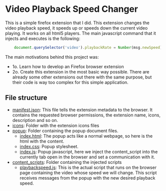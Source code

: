 # Video Playback Speed Changer

This is a simple firefox extension that I did. This extension changes the video playback speed, it speeds up or speeds down the current video playing. It works on all html5 players. The main javascript command that it injects and executes is the following:

```javascript
    document.querySelector('video').playbackRate = Number(msg.newSpeed)
```

The main motivations behind this project was:

- 1o. Learn how to develop an Firefox browser extension
- 2o. Create this extension in the most basic way possible. There are already some other extensions out there with the same purpose, but their code is way too complex for this simple application.

## File structure

- [manifest.json](./manifest.json): This file tells the extension metadata to the browser. It contains the requested browser permissions, the extension name, icons, description and so on.
- [icons](./icons): Folder with the extension icons files
- [popup](./popup): Folder containing the popup document files.
  - [index.html](./popup/index.html): The popup acts like a normal webpage, so here is the html with the content.
  - [index.css](./popup/index.css): Popup stylesheet.
  - [index.js](./popup/index.js): Popup javascript, here we inject the content_script into the currently tab open in the browser and set a communication with it.
- [content_scripts](./content_scripts): Folder containing the injected scripts
  - [playbackspeed.js](./content_scripts/playbackspeed.js): This is the actual script that runs on the browser page containing the video whose speed we will change. This script receives messages from the popup with the new desired playback speed.
